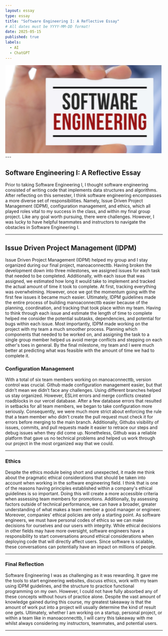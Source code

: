 ```yaml
---
layout: essay
type: essay
title: "Software Engineering I: A Reflective Essay"
# All dates must be YYYY-MM-DD format!
date: 2025-05-15
published: true
labels:
  - AI
  - ChatGPT
---
```


<img width="500px" class="img-fluid" src="../img/eng.png">

<div style="clear: both;"></div>
---

## Software Engineering I: A Reflective Essay

Prior to taking Software Engineering I, I thought software engineering consisted of writing code that implements data structures and algorithms. After reflecting on this semester, I think software engineering encompasses a more diverse set of responsibilities. Namely, Issue Driven Project Management (IDPM), configuration management, and ethics, which all played roles vital to my success in the class, and within my final group project. Like any goal worth pursuing, there were challenges. However, I was lucky to have helpful teammates and instructors to navigate the obstacles in Software Engineering I.

---

## Issue Driven Project Management (IDPM)

Issue Driven Project Management (IDPM) helped my group and I stay organized during our final project, manoaconnecttb. Having broken the development down into three milestones, we assigned issues for each task that needed to be completed. Additionally, with each issue that was assigned, we estimated how long it would take to implement and tracked the actual amount of time it took to complete. At first, tracking everything was overwhelming. However, once we got the momentum going with the first few issues it became much easier.
Ultimately, IDPM guidelines made the entire process of building manoaconnecttb easier because of the planning, coordination, and tracking that took place within my team. Having to think through each issue and estimate the length of time to complete helped me consider the potential subtasks, dependencies, and potential for bugs within each issue. Most importantly, IDPM made working on the project with my team a much smoother process. Planning which components that needed to be worked on, and assigning the task to a single group member helped us avoid merge conflicts and stepping on each other's toes in general. By the final milestone, my team and I were much better at predicting what was feasible with the amount of time we had to complete it.


### Configuration Management

With a total of six team members working on manoaconnecttb, version control was crucial. Github made configuration management easier, but that didn’t mean we didn’t face any challenges. Using different branches helped us stay organized. However, ESLint errors and merge conflicts created roadblocks in our vercel database. After a few database errors that resulted in setbacks for all team members, we began to take configuration more seriously. Consequently, we were much more strict about enforcing the rule that a team member who didn’t create the pull request must check it for errors before merging to the main branch. Additionally, Githubs visibility of issues, commits, and pull requests made it easier to retrace our steps and debug issues when they did come up. Nonetheless, Github was a reliable platform that gave us no technical problems and helped us work through our project in the most organized way that we could.

---

### Ethics

Despite the ethics module being short and unexpected, it made me think about the pragmatic ethical considerations that should be taken into account when working in the software engineering field. I think that is one of the reasons having principles established within a company's ethical guidelines is so important. Doing this will create a more accessible criteria when assessing team members for promotions. Additionally, by assessing factors outside of technical performance, we can have a broader, greater understanding of what makes a team member a good manager or engineer. Moreover, companies' ethical policies are only a starting point. As software engineers, we must have personal codes of ethics so we can make decisions for ourselves and our users with integrity. While ethical decisions in other fields may have more oversight, software engineers have a responsibility to start conversations around ethical considerations when deploying code that will directly affect users. Since software is scalable, these conversations can potentially have an impact on millions of people.

---

### Final Reflection

Software Engineering I was as challenging as it was rewarding. It gave me the tools to start engineering websites, discuss ethics, work with my team using IDPM guidelines, and the structure to practice functional programming on my own. However, I could not have fully absorbed any of these concepts without hours of practice alone. Despite the vast amount of knowledge gained during this course, my greatest takeaway is that the amount of work put into a project will usually determine the kind of result one gets. Ultimately, whether I am working on a startup, personal project, or within a team like in manoaconnecttb, I will carry this takeaway with me whilst always considering my instructors, teammates, and potential users.

---
